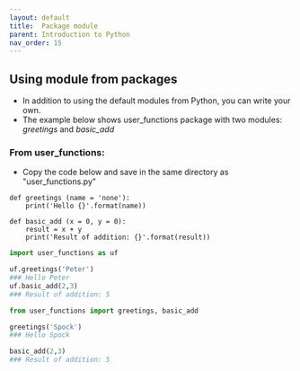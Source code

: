 ```yaml
---
layout: default
title:  Package module
parent: Introduction to Python
nav_order: 15
---
```


## Using module from packages
+ In addition to using the default modules from Python, you can write your own.
+ The example below shows user_functions package with two modules: *greetings* and *basic_add*

### From user_functions:
+ Copy the code below and save in the same directory as "user_functions.py"

```
def greetings (name = 'none'):
    print('Hello {}'.format(name))

def basic_add (x = 0, y = 0):
    result = x + y
    print('Result of addition: {}'.format(result))
```



```python
import user_functions as uf

uf.greetings('Peter')
### Hello Peter
uf.basic_add(2,3)
### Result of addition: 5
```

```python
from user_functions import greetings, basic_add

greetings('Spock')
### Hello Spock

basic_add(2,3)
### Result of addition: 5
```


